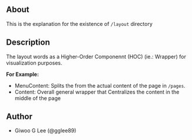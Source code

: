 ## About

This is the explanation for the existence of `/layout` directory

## Description

The layout words as a Higher-Order Componennt (HOC) (ie.: Wrapper) for visualization purposes.

**For Example:**

- MenuContent: Splits the <NavBar /> from the actual content of the page in `/pages`.
- Content: Overall general wrapper that Centralizes the content in the middle of the page

## Author

- Giwoo G Lee (@gglee89)
